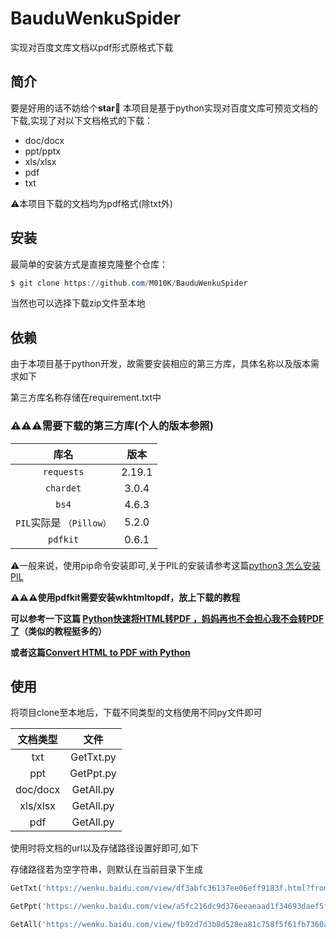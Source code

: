 # BauduWenkuSpider
实现对百度文库文档以pdf形式原格式下载

## 简介
要是好用的话不妨给个**star**🤪
本项目是基于python实现对百度文库可预览文档的下载,实现了对以下文档格式的下载：

- doc/docx
- ppt/pptx
- xls/xlsx
- pdf
- txt

⚠️本项目下载的文档均为pdf格式(除txt外)



## 安装

最简单的安装方式是直接克隆整个仓库：

```powershell
$ git clone https://github.com/M010K/BauduWenkuSpider
```

当然也可以选择下载zip文件至本地



## 依赖

由于本项目基于python开发，故需要安装相应的第三方库，具体名称以及版本需求如下

第三方库名称存储在requirement.txt中

### ⚠️⚠️⚠️需要下载的第三方库(个人的版本参照)

|           库名           |  版本  |
| :----------------------: | :----: |
|        `requests`        | 2.19.1 |
|        `chardet`         | 3.0.4  |
|          `bs4`           | 4.6.3  |
| `PIL`实际是 `（Pillow）` | 5.2.0  |
|         `pdfkit`         | 0.6.1  |

⚠️一般来说，使用pip命令安装即可,关于PIL的安装请参考这篇[python3 怎么安装 PIL](https://blog.csdn.net/dcz1994/article/details/71642979)

**⚠️⚠️⚠️使用pdfkit需要安装wkhtmltopdf，放上下载的教程**

**可以参考一下这篇 [Python快速将HTML转PDF ，妈妈再也不会担心我不会转PDF了](https://juejin.im/post/5c6d2591e51d457fd033e305)（类似的教程挺多的）**

**或者这篇[Convert HTML to PDF with Python](https://pythonexamples.org/python-convert-html-to-pdf/)**



## 使用

将项目clone至本地后，下载不同类型的文档使用不同py文件即可

| 文档类型 |   文件    |
| :------: | :-------: |
|   txt    | GetTxt.py |
|   ppt    | GetPpt.py |
| doc/docx | GetAll.py |
| xls/xlsx | GetAll.py |
|   pdf    | GetAll.py |

使用时将文档的url以及存储路径设置好即可,如下

存储路径若为空字符串，则默认在当前目录下生成

```python
GetTxt('https://wenku.baidu.com/view/df3abfc36137ee06eff9183f.html?from=search', '存储路径').getTXT()
```

```python
GetPpt('https://wenku.baidu.com/view/a5fc216dc9d376eeaeaad1f34693daef5ff7130b.html?from=search', '存储路径').getPPT()
```

```python
GetAll('https://wenku.baidu.com/view/fb92d7d3b8d528ea81c758f5f61fb7360a4c2b61.html?from=search',"存储路径").Run()
```

